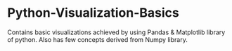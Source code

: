 # Python-Visualization-Basics
Contains basic visualizations achieved by using Pandas &amp; Matplotlib library of python. Also has few concepts derived from Numpy library.
